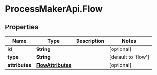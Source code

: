 # ProcessMakerApi.Flow

## Properties
Name | Type | Description | Notes
------------ | ------------- | ------------- | -------------
**id** | **String** |  | [optional] 
**type** | **String** |  | [default to &#39;flow&#39;]
**attributes** | [**FlowAttributes**](FlowAttributes.md) |  | [optional] 


